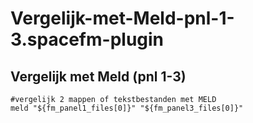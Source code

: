 # Vergelijk-met-Meld-pnl-1-3.spacefm-plugin
## Vergelijk met Meld (pnl 1-3)
    
    #vergelijk 2 mappen of tekstbestanden met MELD
    meld "${fm_panel1_files[0]}" "${fm_panel3_files[0]}"
